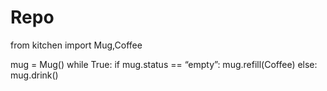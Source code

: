 # Repo


from kitchen import Mug,Coffee

mug = Mug()
while True:
      if mug.status == “empty”:
            mug.refill(Coffee)
      else:
            mug.drink()
